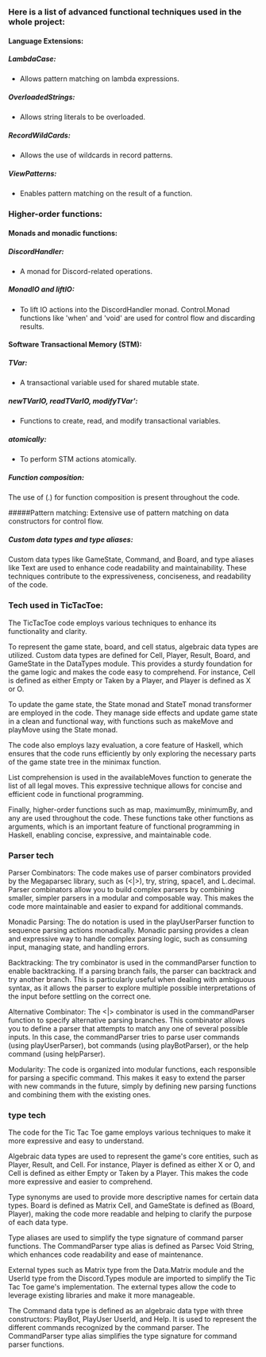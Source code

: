 ### Here is a list of advanced functional techniques used in the whole project:

#### Language Extensions:
##### LambdaCase: 
- Allows pattern matching on lambda expressions.
##### OverloadedStrings: 
- Allows string literals to be overloaded.
##### RecordWildCards: 
- Allows the use of wildcards in record patterns.
##### ViewPatterns: 
- Enables pattern matching on the result of a function.

### Higher-order functions:

#### Monads and monadic functions:
##### DiscordHandler: 
- A monad for Discord-related operations.
##### MonadIO and liftIO: 
- To lift IO actions into the DiscordHandler monad.
Control.Monad functions like 'when' and 'void' are used for control flow and discarding results.

#### Software Transactional Memory (STM):
##### TVar: 
- A transactional variable used for shared mutable state.
##### newTVarIO, readTVarIO, modifyTVar': 
- Functions to create, read, and modify transactional variables.
##### atomically: 
- To perform STM actions atomically.

##### Function composition:
The use of (.) for function composition is present throughout the code.

#####Pattern matching:
Extensive use of pattern matching on data constructors for control flow.

##### Custom data types and type aliases:
Custom data types like GameState, Command, and Board, and type aliases like Text are used to enhance code readability and maintainability.
These techniques contribute to the expressiveness, conciseness, and readability of the code.




### Tech used in TicTacToe:

The TicTacToe code employs various techniques to enhance its functionality and clarity.

To represent the game state, board, and cell status, algebraic data types are utilized. Custom data types are defined for Cell, Player, Result, Board, and GameState in the DataTypes module. This provides a sturdy foundation for the game logic and makes the code easy to comprehend. For instance, Cell is defined as either Empty or Taken by a Player, and Player is defined as X or O.

To update the game state, the State monad and StateT monad transformer are employed in the code. They manage side effects and update game state in a clean and functional way, with functions such as makeMove and playMove using the State monad.

The code also employs lazy evaluation, a core feature of Haskell, which ensures that the code runs efficiently by only exploring the necessary parts of the game state tree in the minimax function.

List comprehension is used in the availableMoves function to generate the list of all legal moves. This expressive technique allows for concise and efficient code in functional programming.

Finally, higher-order functions such as map, maximumBy, minimumBy, and any are used throughout the code. These functions take other functions as arguments, which is an important feature of functional programming in Haskell, enabling concise, expressive, and maintainable code.


### Parser tech

Parser Combinators: The code makes use of parser combinators provided by the Megaparsec library, such as (<|>), try, string, space1, and L.decimal. Parser combinators allow you to build complex parsers by combining smaller, simpler parsers in a modular and composable way. This makes the code more maintainable and easier to expand for additional commands.

Monadic Parsing: The do notation is used in the playUserParser function to sequence parsing actions monadically. Monadic parsing provides a clean and expressive way to handle complex parsing logic, such as consuming input, managing state, and handling errors.

Backtracking: The try combinator is used in the commandParser function to enable backtracking. If a parsing branch fails, the parser can backtrack and try another branch. This is particularly useful when dealing with ambiguous syntax, as it allows the parser to explore multiple possible interpretations of the input before settling on the correct one.

Alternative Combinator: The <|> combinator is used in the commandParser function to specify alternative parsing branches. This combinator allows you to define a parser that attempts to match any one of several possible inputs. In this case, the commandParser tries to parse user commands (using playUserParser), bot commands (using playBotParser), or the help command (using helpParser).

Modularity: The code is organized into modular functions, each responsible for parsing a specific command. This makes it easy to extend the parser with new commands in the future, simply by defining new parsing functions and combining them with the existing ones.


### type tech

The code for the Tic Tac Toe game employs various techniques to make it more expressive and easy to understand.

Algebraic data types are used to represent the game's core entities, such as Player, Result, and Cell. For instance, Player is defined as either X or O, and Cell is defined as either Empty or Taken by a Player. This makes the code more expressive and easier to comprehend.

Type synonyms are used to provide more descriptive names for certain data types. Board is defined as Matrix Cell, and GameState is defined as (Board, Player), making the code more readable and helping to clarify the purpose of each data type.

Type aliases are used to simplify the type signature of command parser functions. The CommandParser type alias is defined as Parsec Void String, which enhances code readability and ease of maintenance.

External types such as Matrix type from the Data.Matrix module and the UserId type from the Discord.Types module are imported to simplify the Tic Tac Toe game's implementation. The external types allow the code to leverage existing libraries and make it more manageable.

The Command data type is defined as an algebraic data type with three constructors: PlayBot, PlayUser UserId, and Help. It is used to represent the different commands recognized by the command parser. The CommandParser type alias simplifies the type signature for command parser functions.